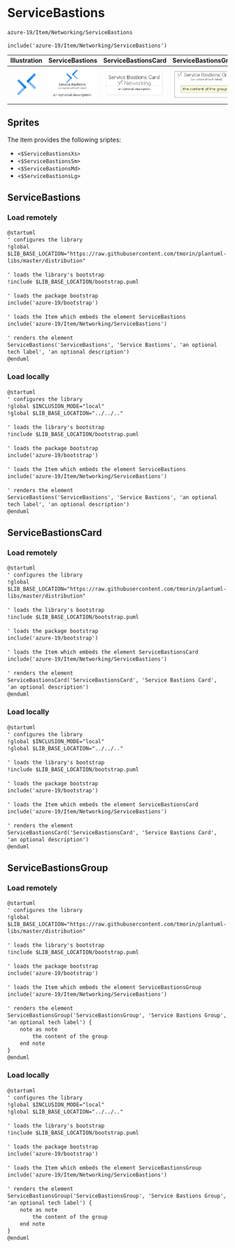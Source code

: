 # ServiceBastions


```text
azure-19/Item/Networking/ServiceBastions
```

```text
include('azure-19/Item/Networking/ServiceBastions')
```



| Illustration | ServiceBastions | ServiceBastionsCard | ServiceBastionsGroup |
| :---: | :---: | :---: | :---: |
| ![illustration for Illustration](../../../azure-19/Item/Networking/ServiceBastions.png) | ![illustration for ServiceBastions](../../../azure-19/Item/Networking/ServiceBastions.Local.png) | ![illustration for ServiceBastionsCard](../../../azure-19/Item/Networking/ServiceBastionsCard.Local.png) | ![illustration for ServiceBastionsGroup](../../../azure-19/Item/Networking/ServiceBastionsGroup.Local.png) |



## Sprites
The item provides the following sriptes:

- `<$ServiceBastionsXs>`
- `<$ServiceBastionsSm>`
- `<$ServiceBastionsMd>`
- `<$ServiceBastionsLg>`





## ServiceBastions

### Load remotely
```plantuml
@startuml
' configures the library
!global $LIB_BASE_LOCATION="https://raw.githubusercontent.com/tmorin/plantuml-libs/master/distribution"

' loads the library's bootstrap
!include $LIB_BASE_LOCATION/bootstrap.puml

' loads the package bootstrap
include('azure-19/bootstrap')

' loads the Item which embeds the element ServiceBastions
include('azure-19/Item/Networking/ServiceBastions')

' renders the element
ServiceBastions('ServiceBastions', 'Service Bastions', 'an optional tech label', 'an optional description')
@enduml
```

### Load locally
```plantuml
@startuml
' configures the library
!global $INCLUSION_MODE="local"
!global $LIB_BASE_LOCATION="../../.."

' loads the library's bootstrap
!include $LIB_BASE_LOCATION/bootstrap.puml

' loads the package bootstrap
include('azure-19/bootstrap')

' loads the Item which embeds the element ServiceBastions
include('azure-19/Item/Networking/ServiceBastions')

' renders the element
ServiceBastions('ServiceBastions', 'Service Bastions', 'an optional tech label', 'an optional description')
@enduml
```

## ServiceBastionsCard

### Load remotely
```plantuml
@startuml
' configures the library
!global $LIB_BASE_LOCATION="https://raw.githubusercontent.com/tmorin/plantuml-libs/master/distribution"

' loads the library's bootstrap
!include $LIB_BASE_LOCATION/bootstrap.puml

' loads the package bootstrap
include('azure-19/bootstrap')

' loads the Item which embeds the element ServiceBastionsCard
include('azure-19/Item/Networking/ServiceBastions')

' renders the element
ServiceBastionsCard('ServiceBastionsCard', 'Service Bastions Card', 'an optional description')
@enduml
```

### Load locally
```plantuml
@startuml
' configures the library
!global $INCLUSION_MODE="local"
!global $LIB_BASE_LOCATION="../../.."

' loads the library's bootstrap
!include $LIB_BASE_LOCATION/bootstrap.puml

' loads the package bootstrap
include('azure-19/bootstrap')

' loads the Item which embeds the element ServiceBastionsCard
include('azure-19/Item/Networking/ServiceBastions')

' renders the element
ServiceBastionsCard('ServiceBastionsCard', 'Service Bastions Card', 'an optional description')
@enduml
```

## ServiceBastionsGroup

### Load remotely
```plantuml
@startuml
' configures the library
!global $LIB_BASE_LOCATION="https://raw.githubusercontent.com/tmorin/plantuml-libs/master/distribution"

' loads the library's bootstrap
!include $LIB_BASE_LOCATION/bootstrap.puml

' loads the package bootstrap
include('azure-19/bootstrap')

' loads the Item which embeds the element ServiceBastionsGroup
include('azure-19/Item/Networking/ServiceBastions')

' renders the element
ServiceBastionsGroup('ServiceBastionsGroup', 'Service Bastions Group', 'an optional tech label') {
    note as note
        the content of the group
    end note
}
@enduml
```

### Load locally
```plantuml
@startuml
' configures the library
!global $INCLUSION_MODE="local"
!global $LIB_BASE_LOCATION="../../.."

' loads the library's bootstrap
!include $LIB_BASE_LOCATION/bootstrap.puml

' loads the package bootstrap
include('azure-19/bootstrap')

' loads the Item which embeds the element ServiceBastionsGroup
include('azure-19/Item/Networking/ServiceBastions')

' renders the element
ServiceBastionsGroup('ServiceBastionsGroup', 'Service Bastions Group', 'an optional tech label') {
    note as note
        the content of the group
    end note
}
@enduml
```


